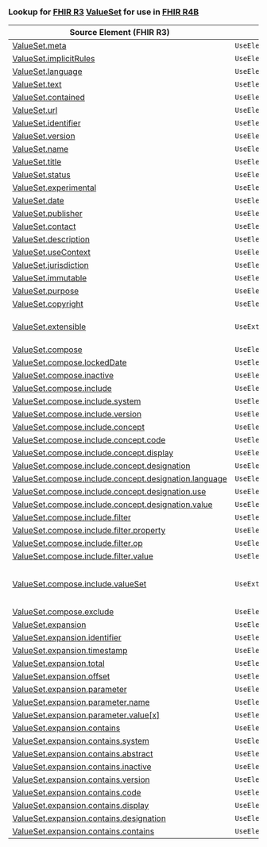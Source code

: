 ### Lookup for [FHIR R3](https://hl7.org/fhir/STU3/) [ValueSet](https://hl7.org/fhir/STU3/ValueSet.html) for use in [FHIR R4B](https://hl7.org/fhir/R4B/)

| Source Element (FHIR R3) | Usage | Target |
| -------------- | ----- | ------ |
| [ValueSet.meta](https://hl7.org/fhir/STU3/ValueSet.html#resource) | `UseElementSameName` | [ValueSet.meta](https://hl7.org/fhir/R4B/ValueSet.html#resource) |
| [ValueSet.implicitRules](https://hl7.org/fhir/STU3/ValueSet.html#resource) | `UseElementSameName` | [ValueSet.implicitRules](https://hl7.org/fhir/R4B/ValueSet.html#resource) |
| [ValueSet.language](https://hl7.org/fhir/STU3/ValueSet.html#resource) | `UseElementSameName` | [ValueSet.language](https://hl7.org/fhir/R4B/ValueSet.html#resource) |
| [ValueSet.text](https://hl7.org/fhir/STU3/ValueSet.html#resource) | `UseElementSameName` | [ValueSet.text](https://hl7.org/fhir/R4B/ValueSet.html#resource) |
| [ValueSet.contained](https://hl7.org/fhir/STU3/ValueSet.html#resource) | `UseElementSameName` | [ValueSet.contained](https://hl7.org/fhir/R4B/ValueSet.html#resource) |
| [ValueSet.url](https://hl7.org/fhir/STU3/ValueSet.html#resource) | `UseElementSameName` | [ValueSet.url](https://hl7.org/fhir/R4B/ValueSet.html#resource) |
| [ValueSet.identifier](https://hl7.org/fhir/STU3/ValueSet.html#resource) | `UseElementSameName` | [ValueSet.identifier](https://hl7.org/fhir/R4B/ValueSet.html#resource) |
| [ValueSet.version](https://hl7.org/fhir/STU3/ValueSet.html#resource) | `UseElementSameName` | [ValueSet.version](https://hl7.org/fhir/R4B/ValueSet.html#resource) |
| [ValueSet.name](https://hl7.org/fhir/STU3/ValueSet.html#resource) | `UseElementSameName` | [ValueSet.name](https://hl7.org/fhir/R4B/ValueSet.html#resource) |
| [ValueSet.title](https://hl7.org/fhir/STU3/ValueSet.html#resource) | `UseElementSameName` | [ValueSet.title](https://hl7.org/fhir/R4B/ValueSet.html#resource) |
| [ValueSet.status](https://hl7.org/fhir/STU3/ValueSet.html#resource) | `UseElementSameName` | [ValueSet.status](https://hl7.org/fhir/R4B/ValueSet.html#resource) |
| [ValueSet.experimental](https://hl7.org/fhir/STU3/ValueSet.html#resource) | `UseElementSameName` | [ValueSet.experimental](https://hl7.org/fhir/R4B/ValueSet.html#resource) |
| [ValueSet.date](https://hl7.org/fhir/STU3/ValueSet.html#resource) | `UseElementSameName` | [ValueSet.date](https://hl7.org/fhir/R4B/ValueSet.html#resource) |
| [ValueSet.publisher](https://hl7.org/fhir/STU3/ValueSet.html#resource) | `UseElementSameName` | [ValueSet.publisher](https://hl7.org/fhir/R4B/ValueSet.html#resource) |
| [ValueSet.contact](https://hl7.org/fhir/STU3/ValueSet.html#resource) | `UseElementSameName` | [ValueSet.contact](https://hl7.org/fhir/R4B/ValueSet.html#resource) |
| [ValueSet.description](https://hl7.org/fhir/STU3/ValueSet.html#resource) | `UseElementSameName` | [ValueSet.description](https://hl7.org/fhir/R4B/ValueSet.html#resource) |
| [ValueSet.useContext](https://hl7.org/fhir/STU3/ValueSet.html#resource) | `UseElementSameName` | [ValueSet.useContext](https://hl7.org/fhir/R4B/ValueSet.html#resource) |
| [ValueSet.jurisdiction](https://hl7.org/fhir/STU3/ValueSet.html#resource) | `UseElementSameName` | [ValueSet.jurisdiction](https://hl7.org/fhir/R4B/ValueSet.html#resource) |
| [ValueSet.immutable](https://hl7.org/fhir/STU3/ValueSet.html#resource) | `UseElementSameName` | [ValueSet.immutable](https://hl7.org/fhir/R4B/ValueSet.html#resource) |
| [ValueSet.purpose](https://hl7.org/fhir/STU3/ValueSet.html#resource) | `UseElementSameName` | [ValueSet.purpose](https://hl7.org/fhir/R4B/ValueSet.html#resource) |
| [ValueSet.copyright](https://hl7.org/fhir/STU3/ValueSet.html#resource) | `UseElementSameName` | [ValueSet.copyright](https://hl7.org/fhir/R4B/ValueSet.html#resource) |
| [ValueSet.extensible](https://hl7.org/fhir/STU3/ValueSet.html#resource) | `UseExtension` | [http://hl7.org/fhir/3.0/StructureDefinition/extension-ValueSet.extensible](StructureDefinition-ext-R3-ValueSet.extensible.html) |
| [ValueSet.compose](https://hl7.org/fhir/STU3/ValueSet.html#resource) | `UseElementSameName` | [ValueSet.compose](https://hl7.org/fhir/R4B/ValueSet.html#resource) |
| [ValueSet.compose.lockedDate](https://hl7.org/fhir/STU3/ValueSet.html#resource) | `UseElementSameName` | [ValueSet.compose.lockedDate](https://hl7.org/fhir/R4B/ValueSet.html#resource) |
| [ValueSet.compose.inactive](https://hl7.org/fhir/STU3/ValueSet.html#resource) | `UseElementSameName` | [ValueSet.compose.inactive](https://hl7.org/fhir/R4B/ValueSet.html#resource) |
| [ValueSet.compose.include](https://hl7.org/fhir/STU3/ValueSet.html#resource) | `UseElementSameName` | [ValueSet.compose.include](https://hl7.org/fhir/R4B/ValueSet.html#resource) |
| [ValueSet.compose.include.system](https://hl7.org/fhir/STU3/ValueSet.html#resource) | `UseElementSameName` | [ValueSet.compose.include.system](https://hl7.org/fhir/R4B/ValueSet.html#resource) |
| [ValueSet.compose.include.version](https://hl7.org/fhir/STU3/ValueSet.html#resource) | `UseElementSameName` | [ValueSet.compose.include.version](https://hl7.org/fhir/R4B/ValueSet.html#resource) |
| [ValueSet.compose.include.concept](https://hl7.org/fhir/STU3/ValueSet.html#resource) | `UseElementSameName` | [ValueSet.compose.include.concept](https://hl7.org/fhir/R4B/ValueSet.html#resource) |
| [ValueSet.compose.include.concept.code](https://hl7.org/fhir/STU3/ValueSet.html#resource) | `UseElementSameName` | [ValueSet.compose.include.concept.code](https://hl7.org/fhir/R4B/ValueSet.html#resource) |
| [ValueSet.compose.include.concept.display](https://hl7.org/fhir/STU3/ValueSet.html#resource) | `UseElementSameName` | [ValueSet.compose.include.concept.display](https://hl7.org/fhir/R4B/ValueSet.html#resource) |
| [ValueSet.compose.include.concept.designation](https://hl7.org/fhir/STU3/ValueSet.html#resource) | `UseElementSameName` | [ValueSet.compose.include.concept.designation](https://hl7.org/fhir/R4B/ValueSet.html#resource) |
| [ValueSet.compose.include.concept.designation.language](https://hl7.org/fhir/STU3/ValueSet.html#resource) | `UseElementSameName` | [ValueSet.compose.include.concept.designation.language](https://hl7.org/fhir/R4B/ValueSet.html#resource) |
| [ValueSet.compose.include.concept.designation.use](https://hl7.org/fhir/STU3/ValueSet.html#resource) | `UseElementSameName` | [ValueSet.compose.include.concept.designation.use](https://hl7.org/fhir/R4B/ValueSet.html#resource) |
| [ValueSet.compose.include.concept.designation.value](https://hl7.org/fhir/STU3/ValueSet.html#resource) | `UseElementSameName` | [ValueSet.compose.include.concept.designation.value](https://hl7.org/fhir/R4B/ValueSet.html#resource) |
| [ValueSet.compose.include.filter](https://hl7.org/fhir/STU3/ValueSet.html#resource) | `UseElementSameName` | [ValueSet.compose.include.filter](https://hl7.org/fhir/R4B/ValueSet.html#resource) |
| [ValueSet.compose.include.filter.property](https://hl7.org/fhir/STU3/ValueSet.html#resource) | `UseElementSameName` | [ValueSet.compose.include.filter.property](https://hl7.org/fhir/R4B/ValueSet.html#resource) |
| [ValueSet.compose.include.filter.op](https://hl7.org/fhir/STU3/ValueSet.html#resource) | `UseElementSameName` | [ValueSet.compose.include.filter.op](https://hl7.org/fhir/R4B/ValueSet.html#resource) |
| [ValueSet.compose.include.filter.value](https://hl7.org/fhir/STU3/ValueSet.html#resource) | `UseElementSameName` | [ValueSet.compose.include.filter.value](https://hl7.org/fhir/R4B/ValueSet.html#resource) |
| [ValueSet.compose.include.valueSet](https://hl7.org/fhir/STU3/ValueSet.html#resource) | `UseExtension` | [http://hl7.org/fhir/3.0/StructureDefinition/extension-ValueSet.compose.include.valueSet](StructureDefinition-ext-R3-ValueSet.co.in.valueSet.html) |
| [ValueSet.compose.exclude](https://hl7.org/fhir/STU3/ValueSet.html#resource) | `UseElementSameName` | [ValueSet.compose.exclude](https://hl7.org/fhir/R4B/ValueSet.html#resource) |
| [ValueSet.expansion](https://hl7.org/fhir/STU3/ValueSet.html#resource) | `UseElementSameName` | [ValueSet.expansion](https://hl7.org/fhir/R4B/ValueSet.html#resource) |
| [ValueSet.expansion.identifier](https://hl7.org/fhir/STU3/ValueSet.html#resource) | `UseElementSameName` | [ValueSet.expansion.identifier](https://hl7.org/fhir/R4B/ValueSet.html#resource) |
| [ValueSet.expansion.timestamp](https://hl7.org/fhir/STU3/ValueSet.html#resource) | `UseElementSameName` | [ValueSet.expansion.timestamp](https://hl7.org/fhir/R4B/ValueSet.html#resource) |
| [ValueSet.expansion.total](https://hl7.org/fhir/STU3/ValueSet.html#resource) | `UseElementSameName` | [ValueSet.expansion.total](https://hl7.org/fhir/R4B/ValueSet.html#resource) |
| [ValueSet.expansion.offset](https://hl7.org/fhir/STU3/ValueSet.html#resource) | `UseElementSameName` | [ValueSet.expansion.offset](https://hl7.org/fhir/R4B/ValueSet.html#resource) |
| [ValueSet.expansion.parameter](https://hl7.org/fhir/STU3/ValueSet.html#resource) | `UseElementSameName` | [ValueSet.expansion.parameter](https://hl7.org/fhir/R4B/ValueSet.html#resource) |
| [ValueSet.expansion.parameter.name](https://hl7.org/fhir/STU3/ValueSet.html#resource) | `UseElementSameName` | [ValueSet.expansion.parameter.name](https://hl7.org/fhir/R4B/ValueSet.html#resource) |
| [ValueSet.expansion.parameter.value[x]](https://hl7.org/fhir/STU3/ValueSet.html#resource) | `UseElementSameName` | [ValueSet.expansion.parameter.value[x]](https://hl7.org/fhir/R4B/ValueSet.html#resource) |
| [ValueSet.expansion.contains](https://hl7.org/fhir/STU3/ValueSet.html#resource) | `UseElementSameName` | [ValueSet.expansion.contains](https://hl7.org/fhir/R4B/ValueSet.html#resource) |
| [ValueSet.expansion.contains.system](https://hl7.org/fhir/STU3/ValueSet.html#resource) | `UseElementSameName` | [ValueSet.expansion.contains.system](https://hl7.org/fhir/R4B/ValueSet.html#resource) |
| [ValueSet.expansion.contains.abstract](https://hl7.org/fhir/STU3/ValueSet.html#resource) | `UseElementSameName` | [ValueSet.expansion.contains.abstract](https://hl7.org/fhir/R4B/ValueSet.html#resource) |
| [ValueSet.expansion.contains.inactive](https://hl7.org/fhir/STU3/ValueSet.html#resource) | `UseElementSameName` | [ValueSet.expansion.contains.inactive](https://hl7.org/fhir/R4B/ValueSet.html#resource) |
| [ValueSet.expansion.contains.version](https://hl7.org/fhir/STU3/ValueSet.html#resource) | `UseElementSameName` | [ValueSet.expansion.contains.version](https://hl7.org/fhir/R4B/ValueSet.html#resource) |
| [ValueSet.expansion.contains.code](https://hl7.org/fhir/STU3/ValueSet.html#resource) | `UseElementSameName` | [ValueSet.expansion.contains.code](https://hl7.org/fhir/R4B/ValueSet.html#resource) |
| [ValueSet.expansion.contains.display](https://hl7.org/fhir/STU3/ValueSet.html#resource) | `UseElementSameName` | [ValueSet.expansion.contains.display](https://hl7.org/fhir/R4B/ValueSet.html#resource) |
| [ValueSet.expansion.contains.designation](https://hl7.org/fhir/STU3/ValueSet.html#resource) | `UseElementSameName` | [ValueSet.expansion.contains.designation](https://hl7.org/fhir/R4B/ValueSet.html#resource) |
| [ValueSet.expansion.contains.contains](https://hl7.org/fhir/STU3/ValueSet.html#resource) | `UseElementSameName` | [ValueSet.expansion.contains.contains](https://hl7.org/fhir/R4B/ValueSet.html#resource) |

